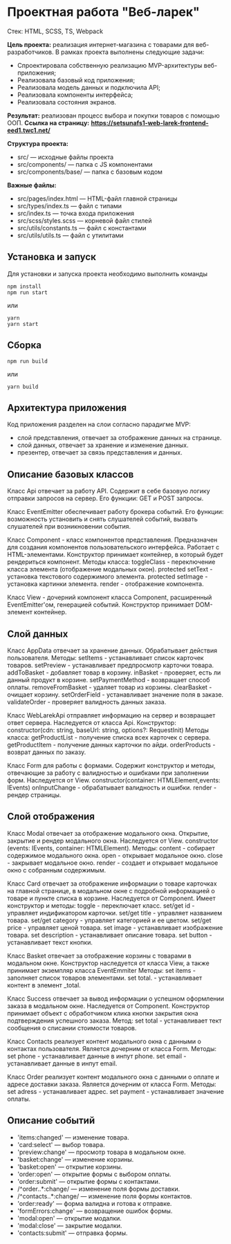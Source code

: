 # Проектная работа "Веб-ларек"

Стек: HTML, SCSS, TS, Webpack

**Цель проекта:** реализация интернет-магазина с товарами для веб-разработчиков.
В рамках проекта выполнены следующие задачи:
- Спроектировала собственную реализацию MVP-архитектуры веб-приложения;
- Реализовала базовый код приложения;
-  Реализовала модель данных и подключила API;
- Реализовала компоненты интерфейса;
- Реализовала состояния экранов.
  
**Результат:** реализован процесс выбора и покупки товаров с помощью ООП.
**Ссылка на страницу:**
**https://setsunafs1-web-larek-frontend-eed1.twc1.net/**

**Структура проекта:**
- src/ — исходные файлы проекта
- src/components/ — папка с JS компонентами
- src/components/base/ — папка с базовым кодом

**Важные файлы:**
- src/pages/index.html — HTML-файл главной страницы
- src/types/index.ts — файл с типами
- src/index.ts — точка входа приложения
- src/scss/styles.scss — корневой файл стилей
- src/utils/constants.ts — файл с константами
- src/utils/utils.ts — файл с утилитами

## Установка и запуск
Для установки и запуска проекта необходимо выполнить команды

```
npm install
npm run start
```

или

```
yarn
yarn start
```
## Сборка

```
npm run build
```

или

```
yarn build
```

## Архитектура приложения
Код приложения разделен на слои согласно парадигме MVP:

- слой представления, отвечает за отображение данных на странице.
- слой данных, отвечает за хранение и изменение данных.
- презентер, отвечает за связь представления и данных.

## Описание базовых классов
Класс Api отвечает за работу API. Содержит в себе базовую логику отправки запросов на сервер. Его функции: GET и POST запросы.

Класс EventEmitter обеспечивает работу брокера событий. Его функции: возможность установить и снять слушателей событий, вызвать слушателей при возникновении события.

Класс Component - класс компонентов представления. Предназначен для создания компонентов пользовательского интерфейса. Работает с HTML-элементами.
Конструктор принимает контейнер, в который будет рендериться компонент.
Методы класса:
toggleClass - переключение класса элемента (отображение модальных окон).
protected setText - установка текстового содержимого элемента.
protected setImage - установка картинки элемента.
render - отображение компонента.

Класс View - дочерний компонент класса Component, расширенный EventEmitter'ом, генерацией событий.
Конструктор принимает DOM-элемент контейнер.

## Слой данных

Класс AppData отвечает за хранение данных. Обрабатывает действия пользователя.
Методы:
setItems - устанавливает список карточек товаров.
setPreview - устанавливает предпросмотр карточки товара.
addToBasket - добавляет товар в корзину.
inBasket - проверяет, есть ли данный продукт в корзине.
setPaymentMethod - возвращает способ оплаты.
removeFromBasket - удаляет товар из корзины.
clearBasket - очищает корзину.
setOrderField - устанавливает значение поля в заказе.
validateOrder - проверяет валидность данных заказа.

Класс WebLarekApi отправляет информацию на сервер и возвращает ответ сервера. Наследуется от класса Api.
Конструктор: constructor(cdn: string, baseUrl: string, options?: RequestInit)
Методы класса:
getProductList - получение списка всех карточек с сервера.
getProductItem - получение данных карточки по айди.
orderProducts - возврат данных по заказу.

Класс Form для работы с формами. Содержит конструктор и методы, отвечающие за работу с валидностью и ошибками при заполнении форм. Наследуется от View. 
constructor(container: HTMLElement,events: IEvents)
onInputChange - обрабатывает валидность и ошибки.
render - рендер страницы.

## Слой отображения

Класс Modal отвечает за отображение модального окна. Открытие, закрытие и рендер модального окна. Наследуется от View.
constructor (events: IEvents, container: HTMLElement).
Методы:
content - собирает содержимое модального окна.
open - открывает модальное окно.
close - закрывает модальное окно.
render - создает и открывает модальное окно с собранным содержимым.

Класс Card отвечает за отображение информации о товаре карточках на главной странице, в модальном окне с подробной информацией о товаре и пункте списка в корзине. Наследуется от Component.
Имеет конструктор и методы:
toggle - переключает класс.
set/get id - управляет индификатором карточки.
set/get title - управляет названием товара.
set/get category - управляет категорией и ее цветом.
set/get price - управляет ценой товара.
set image - устанавливает изображение товара.
set description - устанавливает описание товара.
set button - устанавливает текст кнопки.

Класс Basket отвечает за отображение корзины с товарами в модальном окне.
Конструктор наследуется от класса View, а также принимает экземпляр класса EventEmmiter
Методы:
set items - заполняет список товаров элементами.
set total. - устанавливает контент в элемент _total.

Класс Success отвечает за вывод информации о успешном оформлении заказа в модальном окне. Наследуется от Component.
Конструктор принимает объект с обработчиком клика кнопки закрытия окна подтверждения успешного заказа.
Метод:
set total - устанавливает тект сообщения о списании стоимости товаров.

Класс Contacts реализует контент модального окна с данными о контактах пользователя. Является дочерним от класса Form.
Методы:
set phone - устанавливает данные в инпут phone.
set email - устанавливает данные в инпут email.

Класс Order реализует контент модального окна с данными о оплате и адресе доставки заказа. Является дочерним от класса Form.
Методы:
set adress - устанавливает адрес.
set payment - устанавливает значение оплаты.

## Описание событий
- 'items:changed' — изменение товара.
- 'card:select' — выбор товара.
- 'preview:change' — просмотр товара в модальном окне.
- 'basket:change' — изменение корзины.
- 'basket:open' — открытие корзины.
- 'order:open' — открытие формы с выбором оплаты.
- 'order:submit' — открытие формы с контактами.
- /^order\..*:change/ — изменение поля формы доставки.
- /^contacts\..*:change/ — изменение поля формы контактов.
- 'order:ready' — форма валидна и готова к отправке.
- 'formErrors:change' — возвращение ошибок формы.
- 'modal:open' — открытие модалки.
- 'modal:close' — закрытие модалки.
- 'contacts:submit' — отправка формы.
